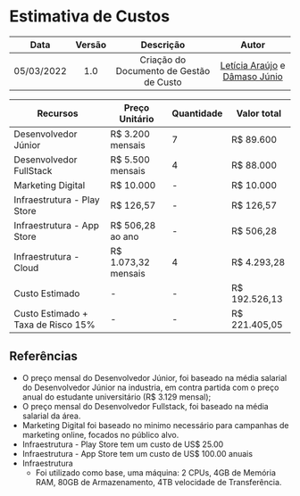 # Estimativa de Custos

|    Data    | Versão |                Descrição                |                     Autor                     |
| :--------: | :----: | :-------------------------------------: | :-------------------------------------------: |
| 05/03/2022 |  1.0   | Criação do Documento de Gestão de Custo | [Letícia Araújo](https://github.com/leticiaarj) e [Dâmaso Júnio](https://github.com/juniopereirab) |

|Recursos|Preço Unitário|Quantidade|Valor total|
|--------|--------------|----------|-----------|
|Desenvolvedor Júnior|R$ 3.200 mensais|7| R$ 89.600|
|Desenvolvedor FullStack|R$ 5.500 mensais|4|R$ 88.000|
|Marketing Digital|R$ 10.000|-|R$ 10.000|
|Infraestrutura - Play Store|R$ 126,57|-|R$ 126,57|
|Infraestrutura - App Store|R$ 506,28 ao ano|-|R$ 506,28|
|Infraestrutura - Cloud|R$ 1.073,32 mensais|4|R$ 4.293,28|
|Custo Estimado|-|-|R$ 192.526,13|
|Custo Estimado + Taxa de Risco 15%|-|-|R$ 221.405,05|

## Referências

- O preço mensal do Desenvolvedor Júnior, foi baseado na média salarial do Desenvolvedor Júnior na industria, em contra partida com o preço anual do estudante universitário (R$ 3.129 mensal);
- O preço mensal do Desenvolvedor Fullstack, foi baseado na média salarial da área.
- Marketing Digital foi baseado no minimo necessário para campanhas de marketing online, focados no público alvo.
- Infraestrutura - Play Store tem um custo de US$ 25.00
- Infraestrutura - App Store tem um custo de US$ 100.00 anuais
- Infraestrutura
    - Foi utilizado como base, uma máquina: 2 CPUs, 4GB de Memória RAM, 80GB de Armazenamento, 4TB velocidade de Transferência.

